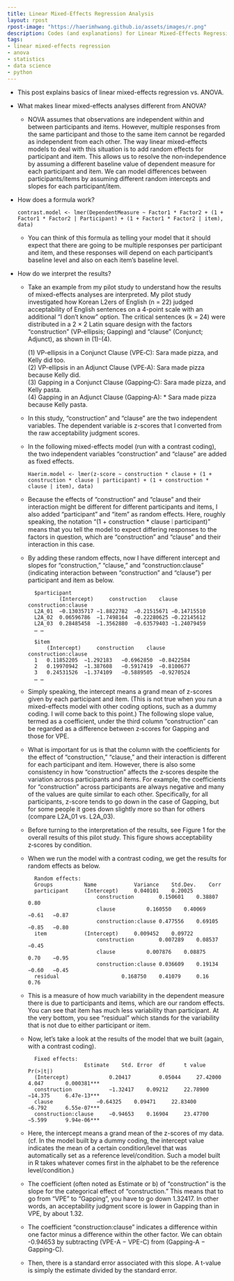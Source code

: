 ```yaml
---
title: Linear Mixed-Effects Regression Analysis
layout: rpost
rpost-image: "https://haerimhwang.github.io/assets/images/r.png"
description: Codes (and explanations) for Linear Mixed-Effects Regression Analysis
tags:
- linear mixed-effects regression
- anova
- statistics
- data science 
- python
---
```


* This post explains basics of linear mixed-effects regression vs. ANOVA.  
         
* What makes linear mixed-effects analyses different from ANOVA?
    
    * NOVA assumes that observations are independent within and between participants and items. However, multiple responses from the same participant and those to the same item cannot be regarded as independent from each other. The way linear mixed-effects models to deal with this situation is to add random effects for participant and item. This allows us to resolve the non‑independence by assuming a different baseline value of dependent measure for each participant and item. We can model differences between participants/items by assuming different random intercepts and slopes for each participant/item.  
            
* How does a formula work?  
    
      contrast.model <- lmer(DependentMeasure ~ Factor1 * Factor2 + (1 + Factor1 * Factor2 | Participant) + (1 + Factor1 * Factor2 | item), data)
        
    * You can think of this formula as telling your model that it should expect that there are going to be multiple responses per participant and item, and these responses will depend on each participant’s baseline level and also on each item’s baseline level.  
  
* How do we interpret the results?
    
    * Take an example from my pilot study to understand how the results of mixed-effects analyses are interpreted. My pilot study investigated how Korean L2ers of English (n = 22) judged acceptability of English sentences on a 4-point scale with an additional “I don’t know” option. The critical sentences (k = 24) were distributed in a 2 × 2 Latin square design with the factors “construction” (VP-ellipsis; Gapping) and “clause” (Conjunct; Adjunct), as shown in (1)-(4).  
      
        (1) VP-ellipsis in a Conjunct Clause (VPE‑C): Sara made pizza, and Kelly did too.  
        (2) VP-ellipsis in an Adjunct Clause (VPE‑A): Sara made pizza because Kelly did.  
        (3) Gapping in a Conjunct Clause (Gapping‑C): Sara made pizza, and Kelly pasta.  
        (4) Gapping in an Adjunct Clause (Gapping‑A): \* Sara made pizza because Kelly pasta.  
          
    * In this study, “construction” and “clause” are the two independent variables. The dependent variable is z-scores that I converted from the raw acceptability judgment scores.
        
    * In the following mixed-effects model (run with a contrast coding), the two independent variables “construction” and “clause” are added as fixed effects.
        
          Haerim.model <- lmer(z-score ~ construction * clause + (1 + construction * clause | participant) + (1 + construction * clause | item), data)
        
    * Because the effects of “construction” and “clause” and their interaction might be different for different participants and items, I also added “participant” and “item” as random effects. Here, roughly speaking, the notation “(1 + construction \* clause ⦙ participant)” means that you tell the model to expect differing responses to the factors in question, which are “construction” and “clause” and their interaction in this case.

    * By adding these random effects, now I have different intercept and slopes for “construction,” “clause,” and “construction:clause” (indicating interaction between “construction” and “clause”) per participant and item as below.
        
            $participant
                    (Intercept) 	construction	clause		construction:clause
            L2A_01  −0.13035717	−1.8822782	−0.21515671	−0.14715510
            L2A_02	0.06596786	−1.7498164	−0.22280625	−0.22145612
            L2A_03	0.28485458	−1.3562880	−0.63579403	−1.24079459
            … …
            
            $item
             	(Intercept) 	construction	clause		construction:clause
            1	0.11852205	−1.292183	−0.6962850	−0.8422584
            2	0.19970942	−1.387608	−0.5917419	−0.8100677
            3	0.24531526	−1.374109	−0.5889505	−0.9270524
            … …
        
    * Simply speaking, the intercept means a grand mean of z-scores given by each participant and item. (This is not true when you run a mixed-effects model with other coding options, such as a dummy coding. I will come back to this point.) The following slope value, termed as a coefficient, under the third column “construction” can be regarded as a difference between z‑scores for Gapping and those for VPE.

    * What is important for us is that the column with the coefficients for the effect of “construction,” “clause,” and their interaction is different for each participant and item. However, there is also some consistency in how “construction” affects the z‑scores despite the variation across participants and items. For example, the coefficients for “construction” across participants are always negative and many of the values are quite similar to each other. Specifically, for all participants, z-score tends to go down in the case of Gapping, but for some people it goes down slightly more so than for others (compare L2A\_01 vs. L2A\_03).

    * Before turning to the interpretation of the results, see Figure 1 for the overall results of this pilot study. This figure shows acceptability z‑scores by condition.

    * When we run the model with a contrast coding, we get the results for random effects as below.
        
            Random effects:
            Groups			Name			Variance	Std.Dev.	Corr 
            participant	  	(Intercept)		0.040101	0.20025 
                         		construction		0.150601	0.38807		0.80 
                         		clause			0.160550	0.40069		−0.61	−0.87
                         		construction:clause	0.477556	0.69105		−0.85	−0.80
            item			(Intercept)		0.009452	0.09722 
                         		construction		0.007289	0.08537		−0.45
                          		clause			0.007876	0.08875		0.70	−0.95
                          		construction:clause	0.036609	0.19134		−0.60 	−0.45
            residual					0.168750	0.41079		0.16	0.76
        
    * This is a measure of how much variability in the dependent measure there is due to participants and items, which are our random effects. You can see that item has much less variability than participant. At the very bottom, you see “residual” which stands for the variability that is not due to either participant or item.

    * Now, let’s take a look at the results of the model that we built (again, with a contrast coding).
        
            Fixed effects:
            				Estimate	Std. Error  df		t value		Pr(>|t|)
            (Intercept)		        0.20417	    	0.05044	    27.42000	4.047		0.000381***
            construction			−1.32417	0.09212	    22.78900	−14.375	  	6.47e-13***
            clause				−0.64325	0.09471	    22.83400	−6.792		6.55e-07***
            construction:clause		−0.94653	0.16904	    23.47700	−5.599		9.94e-06***

    * Here, the intercept means a grand mean of the z-scores of my data. (cf. In the model built by a dummy coding, the intercept value indicates the mean of a certain condition/level that was automatically set as a reference level/condition. Such a model built in R takes whatever comes first in the alphabet to be the reference level/condition.)
        
    * The coefficient (often noted as Estimate or b) of “construction” is the slope for the categorical effect of “construction.” This means that to go from “VPE” to “Gapping”, you have to go down 1.32417. In other words, an acceptability judgment score is lower in Gapping than in VPE, by about 1.32.
        
    * The coefficient “construction:clause” indicates a difference within one factor minus a difference within the other factor. We can obtain -0.94653 by subtracting (VPE-A − VPE-C) from (Gapping-A − Gapping-C).

    * Then, there is a standard error associated with this slope. A t-value is simply the estimate divided by the standard error.
    
